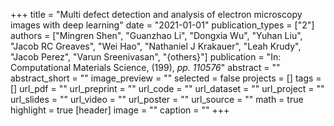 +++
title = "Multi defect detection and analysis of electron microscopy images with deep learning"
date = "2021-01-01"
publication_types = ["2"]
authors = ["Mingren Shen", "Guanzhao Li", "Dongxia Wu", "Yuhan Liu", "Jacob RC Greaves", "Wei Hao", "Nathaniel J Krakauer", "Leah Krudy", "Jacob Perez", "Varun Sreenivasan", "{others}"]
publication = "In: Computational Materials Science, (199), _pp. 110576_"
abstract = ""
abstract_short = ""
image_preview = ""
selected = false
projects = []
tags = []
url_pdf = ""
url_preprint = ""
url_code = ""
url_dataset = ""
url_project = ""
url_slides = ""
url_video = ""
url_poster = ""
url_source = ""
math = true
highlight = true
[header]
image = ""
caption = ""
+++

